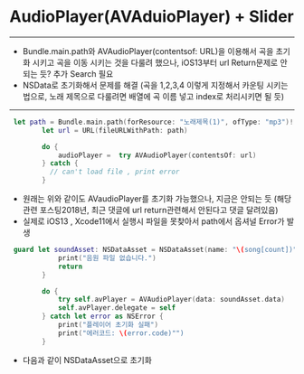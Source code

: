 # AudioPlayer(AVAduioPlayer) + Slider

***

* Bundle.main.path와 AVAudioPlayer(contentsof: URL)을 이용해서 곡을 초기화 시키고 곡을 이동 시키는 것을 다룰려 했으나, iOS13부터 url Return문제로 안되는 듯? 추가 Search 필요
 * NSData로 초기화해서 문제를 해결 (곡을 1,2,3,4 이렇게 지정해서 카운팅 시키는 법으로, 노래 제목으로 다룰려면 배열에 곡 이름 넣고 index로 처리시키면 될 듯)

***

```swift
 let path = Bundle.main.path(forResource: "노래제목(1)", ofType: "mp3")!
        let url = URL(fileURLWithPath: path)

        do {
            audioPlayer =  try AVAudioPlayer(contentsOf: url)
        } catch {
          // can't load file , print error
        }
```

* 원래는 위와 같이도 AVaudioPlayer를 초기화 가능했으나, 지금은 안되는 듯 (해당 관련 포스팅2018년, 최근 댓글에 url return관련해서 안된다고 댓글 달려있음)
* 실제로 iOS13 , Xcode11에서 실행시 파일을 못찾아서 path에서 옵셔널 Error가 발생

```swift
 guard let soundAsset: NSDataAsset = NSDataAsset(name: "\(song[count])") else {
            print("음원 파일 없습니다.")
            return
        }

        do {
            try self.avPlayer = AVAudioPlayer(data: soundAsset.data)
            self.avPlayer.delegate = self
        } catch let error as NSError {
            print("플레이어 초기화 실패")
            print("에러코드: \(error.code)"")
        }
```

* 다음과 같이 NSDataAsset으로 초기화